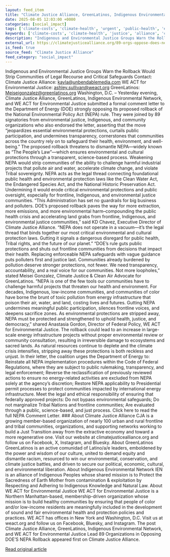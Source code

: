 ```yaml
---
layout: feed_item
title: "Climate Justice Alliance, GreenLatinos, Indigenous Environmental Network, and WE ACT for Environmental Justice Lead 89 Organizations in Opposing DOE’S NEPA Rollback"
date: 2025-08-05 12:03:00 +0000
categories: [social_impact]
tags: ['climate-costs', 'climate-health', 'urgent', 'public-health', 'economic-impacts']
keywords: ['climate-costs', 'climate-health', 'justice', 'alliance', 'climate', 'urgent', 'public-health', 'economic-impacts']
description: "Indigenous and Environmental Justice Groups Warn the Rollback Would Strip Communities of Legal Recourse and Critical Safeguards Contact: Climate Justice Alli..."
external_url: https://climatejusticealliance.org/89-orgs-oppose-does-nepa-rollback/
is_feed: true
source_feed: "Climate Justice Alliance"
feed_category: "social_impact"
---
```


Indigenous and Environmental Justice Groups Warn the Rollback Would Strip Communities of Legal Recourse and Critical Safeguards Contact: Climate Justice Alliance: kayla@unbendablemedia.com WE ACT for Environmental Justice: ashley.sullivan@weact.org GreenLatinos: Meiseigonzalez@greenlatinos.org Washington, D.C. &#8211; Yesterday evening, Climate Justice Alliance, GreenLatinos, Indigenous Environmental Network, and WE ACT for Environmental Justice submitted a formal comment letter to the Department of Energy (DOE) strongly opposing its proposed rollback of the National Environmental Policy Act (NEPA) rule. They were joined by 89 signatories from environmental justice, Indigenous, and community organizations who also endorsed the letter, asserting that the move “jeopardizes essential environmental protections, curtails public participation, and undermines transparency, cornerstones that communities across the country rely on to safeguard their health, environment, and well-being.” The proposed rollback threatens to dismantle NEPA—widely known as “The People’s Law”—which ensures environmental and cultural protections through a transparent, science-based process. Weakening NEPA would strip communities of the ability to challenge harmful industrial projects that pollute air and water, accelerate climate change, and violate Tribal sovereignty. NEPA acts as the legal thread connecting foundational public health and environmental protection laws like the Clean Water Act, the Endangered Species Act, and the National Historic Preservation Act. Undermining it would erode critical environmental protections and public oversight, especially for frontline, Indigenous, and environmental justice communities. “This Administration has set no guardrails for big business and polluters. DOE’s proposed rollback paves the way for more extraction, more emissions, and more environmental harm–compounding the public health crisis and accelerating land grabs from frontline, Indigenous, and environmental justice communities,” said KD Chavez, Executive Director of Climate Justice Alliance. “NEPA does not operate in a vacuum—it’s the legal thread that binds together our most critical environmental and cultural protection laws. Gutting it signals a dangerous disregard for public health, Tribal rights, and the future of our planet.” “DOE’s rule guts public protections and shuts out frontline communities from decisions that impact their health. Replacing enforceable NEPA safeguards with vague guidance puts polluters first and justice last. Communities already burdened by pollution deserve stronger protections, not fewer. We need transparency, accountability, and a real voice for our communities. Not more loopholes,” stated Meisei Gonzalez, Climate Justice &amp; Clean Air Advocate for GreenLatinos. “NEPA is one of the few tools our communities have to challenge harmful projects that threaten our health and environment. For decades, Indigenous, low-income communities, and communities of color have borne the brunt of toxic pollution from energy infrastructure that poison their air, water, and land, costing lives and futures. Gutting NEPA undermines meaningful public participation, silences frontline voices, and deepens sacrifice zones. As environmental protections are stripped away, NEPA must be protected and strengthened to uphold health, justice, and democracy,” shared Anastasia Gordon, Director of Federal Policy, WE ACT for Environmental Justice. The rollback could lead to an increase in large-scale energy infrastructure projects without proper environmental review or community consultation, resulting in irreversible damage to ecosystems and sacred lands. As natural resources continue to deplete and the climate crisis intensifies, stripping away these protections is both reckless and unjust. In their letter, the coalition urges the Department of Energy to: Reinstate all NEPA implementation procedures within the Code of Federal Regulations, where they are subject to public rulemaking, transparency, and legal enforcement; Reverse the reclassification of previously reviewed actions to ensure no energy-related activities are excluded from NEPA solely at the agency’s discretion; Restore NEPA applicability to Presidential permit processes to protect communities impacted by international energy infrastructure. Meet the legal and ethical responsibility of ensuring that federally approved projects: Do not bypass environmental safeguards; Do not marginalize Tribal Nations and frontline communities; Are evaluated through a public, science-based, and just process. Click here to read the full NEPA Comment Letter. ### About Climate Justice Alliance CJA is a growing member-based organization of nearly 100 urban and rural frontline and tribal communities, organizations, and supporting networks working to build a Just Transition away from the extractive economy and toward a more regenerative one. Visit our website at climatejusticealliance.org and follow us on Facebook, X, Instagram, and Bluesky. About GreenLatinos GreenLatinos is an active comunidad of Latino/a/e leaders, emboldened by the power and wisdom of our culture, united to demand equity and dismantle racism, resourced to win our environmental, conservation, and climate justice battles, and driven to secure our political, economic, cultural, and environmental liberation. About Indigenous Environmental Network IEN is an alliance of Indigenous Peoples whose shared mission is to Protect the Sacredness of Earth Mother from contamination &amp; exploitation by Respecting and Adhering to Indigenous Knowledge and Natural Law. About WE ACT for Environmental Justice WE ACT for Environmental Justice is a Northern Manhattan-based, membership-driven organization whose mission is to build healthy communities by ensuring that people of color and/or low-income residents are meaningfully included in the development of sound and fair environmental health and protection policies and practices. WE ACT has offices in New York and Washington, D.C. Visit us at weact.org and follow us on Facebook, Bluesky, and Instagram. The post Climate Justice Alliance, GreenLatinos, Indigenous Environmental Network, and WE ACT for Environmental Justice Lead 89 Organizations in Opposing DOE’S NEPA Rollback appeared first on Climate Justice Alliance.

[Read original article](https://climatejusticealliance.org/89-orgs-oppose-does-nepa-rollback/)
